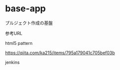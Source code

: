 # base-app
プルジェクト作成の基盤

参考URL

html5 pattern

https://qiita.com/ka215/items/795a179041c705bef03b

jenkins
